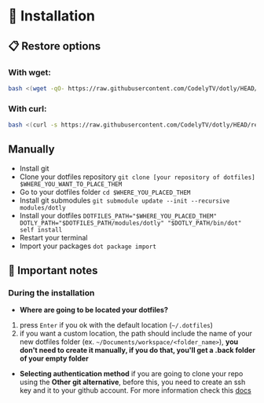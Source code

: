 # 🚀 Installation

## 📋 Restore options

### With wget:

```bash
bash <(wget -qO- https://raw.githubusercontent.com/CodelyTV/dotly/HEAD/restorer)
```

### With curl:

```bash
bash <(curl -s https://raw.githubusercontent.com/CodelyTV/dotly/HEAD/restorer)
```

## Manually

* Install git
* Clone your dotfiles repository `git clone [your repository of dotfiles] $WHERE_YOU_WANT_TO_PLACE_THEM`
* Go to your dotfiles folder `cd $WHERE_YOU_PLACED_THEM`
* Install git submodules `git submodule update --init --recursive modules/dotly`
* Install your dotfiles `DOTFILES_PATH="$WHERE_YOU_PLACED_THEM" DOTLY_PATH="$DOTFILES_PATH/modules/dotly" "$DOTLY_PATH/bin/dot" self install`
* Restart your terminal
* Import your packages `dot package import`

## 😬 Important notes
### During the installation
- **Where are going to be located your dotfiles?**
1. press `Enter` if you ok with the default location (`~/.dotfiles`)
2. if you want a custom location, the path should include the name of your new dotfiles folder (ex.
`~/Documents/workspace/<folder_name>`), **you don't need to create it manually, if you do that, you'll get a .back folder of your 
empty folder**
- **Selecting authentication method**
if you are going to clone your repo using the **Other git alternative**, before this, you need to create an ssh key and it to your 
github account. For more information check this [docs](https://docs.github.com/en/authentication/connecting-to-github-with-ssh/adding-a-new-ssh-key-to-your-github-account)